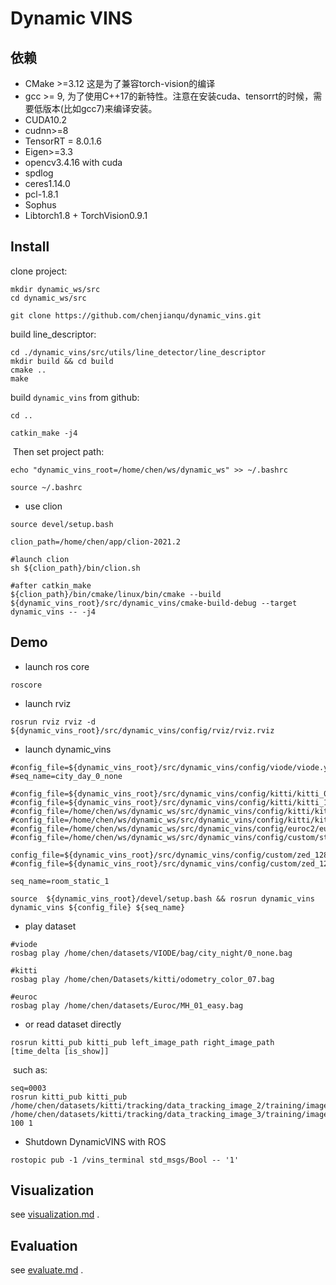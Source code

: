 # Dynamic VINS





## 依赖

* CMake >=3.12  这是为了兼容torch-vision的编译
* gcc >= 9, 为了使用C++17的新特性。注意在安装cuda、tensorrt的时候，需要低版本(比如gcc7)来编译安装。
* CUDA10.2
* cudnn>=8
* TensorRT = 8.0.1.6
* Eigen>=3.3
* opencv3.4.16 with cuda
* spdlog
* ceres1.14.0
* pcl-1.8.1
* Sophus
* Libtorch1.8 + TorchVision0.9.1



## Install

clone project:

```shell
mkdir dynamic_ws/src
cd dynamic_ws/src

git clone https://github.com/chenjianqu/dynamic_vins.git
```



build line_descriptor:

```shell
cd ./dynamic_vins/src/utils/line_detector/line_descriptor
mkdir build && cd build
cmake ..
make
```



build `dynamic_vins` from github:

```shell
cd ..

catkin_make -j4
```

​	Then set project path:

```shell
echo "dynamic_vins_root=/home/chen/ws/dynamic_ws" >> ~/.bashrc

source ~/.bashrc
```





* use clion

```shell
source devel/setup.bash

clion_path=/home/chen/app/clion-2021.2

#launch clion
sh ${clion_path}/bin/clion.sh

#after catkin_make
${clion_path}/bin/cmake/linux/bin/cmake --build ${dynamic_vins_root}/src/dynamic_vins/cmake-build-debug --target dynamic_vins -- -j4
```






## Demo

* launch ros core
```shell
roscore
```

* launch rviz
```shell
rosrun rviz rviz -d ${dynamic_vins_root}/src/dynamic_vins/config/rviz/rviz.rviz
```



* launch dynamic_vins

```shell
#config_file=${dynamic_vins_root}/src/dynamic_vins/config/viode/viode.yaml 
#seq_name=city_day_0_none

#config_file=${dynamic_vins_root}/src/dynamic_vins/config/kitti/kitti_09_30/kitti_09_30_config.yaml 
#config_file=${dynamic_vins_root}/src/dynamic_vins/config/kitti/kitti_10_03/kitti_10_03_config.yaml
#config_file=/home/chen/ws/dynamic_ws/src/dynamic_vins/config/kitti/kitti_tracking/kitti_tracking.yaml
#config_file=/home/chen/ws/dynamic_ws/src/dynamic_vins/config/kitti/kitti_tracking/kitti_tracking_raw_line.yaml
#config_file=/home/chen/ws/dynamic_ws/src/dynamic_vins/config/euroc2/euroc.yaml
#config_file=/home/chen/ws/dynamic_ws/src/dynamic_vins/config/custom/stereo_1920x1080/custom.yaml

config_file=${dynamic_vins_root}/src/dynamic_vins/config/custom/zed_1280x720_vison_only/custom.yaml
#config_file=${dynamic_vins_root}/src/dynamic_vins/config/custom/zed_1280x720/custom.yaml

seq_name=room_static_1

source  ${dynamic_vins_root}/devel/setup.bash && rosrun dynamic_vins dynamic_vins ${config_file} ${seq_name}
```



* play dataset

```shell
#viode
rosbag play /home/chen/datasets/VIODE/bag/city_night/0_none.bag

#kitti
rosbag play /home/chen/Datasets/kitti/odometry_color_07.bag

#euroc
rosbag play /home/chen/datasets/Euroc/MH_01_easy.bag
```



* or read dataset directly

```shell
rosrun kitti_pub kitti_pub left_image_path right_image_path [time_delta [is_show]] 
```

​	such as:

```shell
seq=0003
rosrun kitti_pub kitti_pub /home/chen/datasets/kitti/tracking/data_tracking_image_2/training/image_02/${seq}  /home/chen/datasets/kitti/tracking/data_tracking_image_3/training/image_03/${seq} 100 1
```



* Shutdown DynamicVINS with ROS

```shell
rostopic pub -1 /vins_terminal std_msgs/Bool -- '1'
```







## Visualization

see [visualization.md](./dynamic_vins/docs/visualization.md) .



## Evaluation

see [evaluate.md](./dynamic_vins/docs/evaluate.md) .




















